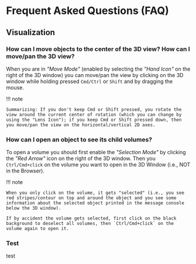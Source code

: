 # Frequent Asked Questions (FAQ)


## Visualization

### How can I move objects to the center of the 3D view? How can I move/pan the 3D view?

When you are in *"Move Mode"* (enabled by selecting the *"Hand Icon"* on the right of the 3D window) you can move/pan the view by clicking on the 3D window while holding pressed `Cmd/Ctrl` or `Shift` and by dragging the mouse.


!!! note

    Summarizing: If you don't keep Cmd or Shift pressed, you rotate the view around the current center of rotation (which you can change by using the "Lens Icon"); if you keep Cmd or Shift pressed down, then you move/pan the view on the horizontal/vertical 2D axes.

### How can I open an object to see its child volumes?


To open a volume you should first enable the *"Selection Mode"* by clicking the *"Red Arrow"* icon on the right of the 3D window. Then you `Ctrl/Cmd+click` on the volume you want to open in the 3D Window (i.e., NOT in the Browser).

!!! note

    When you only click on the volume, it gets "selected" (i.e., you see red stripes/contour on top and around the object and you see some information about the selected object printed in the message console below the 3D window).

    If by accident the volume gets selected, first click on the black background to deselect all volumes, then `Ctrl/Cmd+click` on the volume again to open it.

### Test

test 






